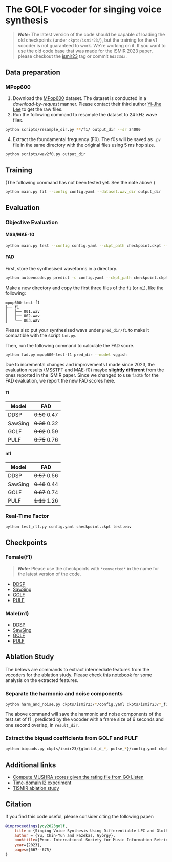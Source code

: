 # The GOLF vocoder for singing voice synthesis

> **_Note:_** The latest version of the code should be capable of loading the old checkpoints (under `ckpts/ismir23/`), but the training for the v1 vocoder is not guaranteed to work. We're working on it. If you want to use the old code base that was made for the ISMIR 2023 paper, please checkout the [ismir23](https://github.com/yoyololicon/golf/releases/tag/ismir23) tag or commit `6d323da`.


## Data preparation

### MPop600

1. Download the [MPop600](https://ieeexplore.ieee.org/document/9306461) dataset. The dataset is conducted in a _download-by-request_ manner. Please contact their third author [Yi-Jhe Lee](mailto:neil@master-tones.com) to get the raw files.
3. Run the following command to resample the dataset to 24 kHz wave files. 
```bash
python scripts/resample_dir.py **/f1/ output_dir --sr 24000
```
4. Extract the foundamental frequency (F0). The f0s will be saved as `.pv` file in the same directory with the original files using 5 ms hop size.
```bash
python scripts/wav2f0.py output_dir
```

## Training
(The following command has not been tested yet. See the note above.)
```bash
python main.py fit --config config.yaml --dataset.wav_dir output_dir
```

## Evaluation

### Objective Evaluation

#### MSS/MAE-f0

```bash
python main.py test --config config.yaml --ckpt_path checkpoint.ckpt --data.duration 6 --data.overlap 0 --data.batch_size 16 --trainer.logger false
```

#### FAD

First, store the synthesised waveforms in a directory.

```bash
python autoencode.py predict -c config.yaml --ckpt_path checkpoint.ckpt --trainer.logger false --seed_everything false --data.wav_dir output_dir --trainer.callbacks+=ltng.cli.MyPredictionWriter --trainer.callbacks.output_dir pred_dir
```

Make a new directory and copy the first three files of the `f1` (or `m1`), like the following:
```
mpop600-test-f1
├── f1
│   ├── 001.wav
│   ├── 002.wav
│   └── 003.wav
```
Please also put your synthesised wavs under `pred_dir/f1` to make it compatible with the script `fad.py`.

Then, run the following command to calculate the FAD score.

```bash
python fad.py mpop600-test-f1 pred_dir --model vggish
```

Due to incremental changes and improvements I made since 2023, the evaluation results (MSSTFT and MAE-f0)  maybe **slightly different** from the ones reported in the ISMIR paper.
Since we changed to use `fadtk` for the FAD evaluation, we report the new FAD scores here.

#### f1

| Model   | FAD           |
| ------- |:-------------:|
| DDSP    | ~~0.50~~ 0.47 |
| SawSing | ~~0.38~~ 0.32 |
| GOLF    | ~~0.62~~ 0.59 |
| PULF    | ~~0.75~~ 0.76 |

#### m1

| Model   | FAD           |
| ------- |:-------------:|
| DDSP    | ~~0.57~~ 0.56 |
| SawSing | ~~0.48~~ 0.44 |
| GOLF    | ~~0.67~~ 0.74 |
| PULF    | ~~1.11~~ 1.26 |

### Real-Time Factor

```bash
python test_rtf.py config.yaml checkpoint.ckpt test.wav
```

## Checkpoints

### Female(f1)

> **_Note:_** Please use the checkpoints with `*converted*` in the name for the latest version of the code.

- [DDSP](ckpts/ismir23/ddsp_f1/)
- [SawSing](ckpts/ismir23/sawsing_f1/)
- [GOLF](ckpts/ismir23/glottal_d_f1/)
- [PULF](ckpts/ismir23/pulse_f1/)

### Male(m1)

- [DDSP](ckpts/ismir23/ddsp_m1/)
- [SawSing](ckpts/ismir23/sawsing_m1/)
- [GOLF](ckpts/ismir23/glottal_d_m1/)
- [PULF](ckpts/ismir23/pulse_m1/)


## Ablation Study

The belows are commands to extract intermediate features from the vocoders for the ablation study.
Please check [this notebook](notebooks/tismir/ablation.ipynb) for some analysis on the extracted features.

### Separate the harmonic and noise components

```bash
python harm_and_noise.py ckpts/ismir23/*/config.yaml ckpts/ismir23/*_f1/*_converted.ckpt dir/to/f1 result_dir
```
The above command will save the harmonic and noise components of the test set of f1 , predicted by the vocoder with a frame size of 6 seconds and one second overlap, in `result_dir`.

### Extract the biquad coefficients from GOLF and PULF

```bash
python biquads.py ckpts/ismir23/{glottal_d_*, pulse_*}/config.yaml ckpts/ismir23/{glottal_d_*, pulse_*}/*_converted.ckpt dir/to/{f1, m1} result_dir
```


## Additional links

- [Compute MUSHRA scores given the rating file from GO Listen](notebooks/ismir/mushra.ipynb)
- [Time-domain l2 experiment](notebooks/ismir/time_l2.ipynb)
- [TISMIR ablation study](notebooks/tismir/ablation.ipynb)


## Citation

If you find this code useful, please consider citing the following paper:

```bibtex
@inproceedings{ycy2023golf,
    title = {Singing Voice Synthesis Using Differentiable LPC and Glottal-Flow-Inspired Wavetables},
    author = {Yu, Chin-Yun and Fazekas, György},
    booktitle={Proc. International Society for Music Information Retrieval},
    year={2023},
    pages={667--675}
}
```